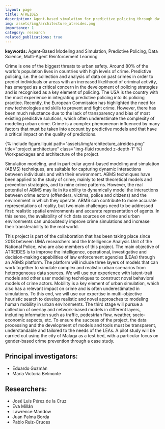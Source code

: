 ```yaml
---
layout: page
title: ATREIDES
description: Agent-based simulation for predictive policing through data-driven and multi-tiered models
img: assets/img/architecture_atreides.png
importance: 1
category: research
related_publications: true
---
```


**keywords:** Agent-Based Modeling and Simulation, Predictive Policing, Data Science, Multi-Agent Reinforcement Learning

Crime is one of the biggest threats to urban safety. Around 80% of the world's population lives in countries with high levels of crime. Predictive policing, i.e. the collection and analysis of data on past crimes in order to predict individuals or areas with an increased likelihood of criminal activity, has emerged as a critical concern in the development of policing strategies and is recognised as a key element of policing. The USA is the country with the most experience in integrating predictive policing into its policing practice. Recently, the European Commission has highlighted the need for new technologies and skills to prevent and fight crime. However, there has been much reluctance due to the lack of transparency and bias of most existing predictive solutions, which often underestimate the complexity of modeling urban crime. Crime is a complex phenomenon influenced by many factors that must be taken into account by predictive models and that have a critical impact on the quality of predictions.

<div class="row">
    <div class="col-sm mt-3 mt-md-0">
        {% include figure.liquid path="assets/img/architecture_atreides.png" title="project architecture" class="img-fluid rounded z-depth-1" %}
    </div>
</div>
<div class="caption">
    Workpackages and architecture of the project.
</div>

Simulation modeling, and in particular agent-based modeling and simulation (ABMS) techniques, are suitable for capturing dynamic interactions between individuals and with their environment. ABMS techniques have been applied to the study of crime, mainly to test theoretical models and prevention strategies, and to mine crime patterns. However, the real potential of ABMS may lie in its ability to dynamically model the interactions between crime actors (offenders, victims, police and citizens) and the environment in which they operate. ABMS can contribute to more accurate representations of reality, but two main challenges need to be addressed first: realistic spatial environments and accurate representation of agents. In this sense, the availability of rich data sources on crime and urban environments can undoubtedly improve crime simulations and increase their transferability to the real world.

This project is part of the collaboration that has been taking place since 2018 between UMA researchers and the Intelligence Analysis Unit of the National Police, who are also members of this project. The main objective of ATREIDES is to improve the intelligence, operational, investigative and decision-making capabilities of law enforcement agencies (LEAs) through an ABMS platform. The platform will include three layers of models that can work together to simulate complex and realistic urban scenarios from heterogeneous data sources. We will use our experience with latent-trait models and other user modeling techniques to construct novel behavioral models of crime actors. Mobility is a key element of urban simulation, which also has a relevant impact on crime and is often underestimated in simulations. To this end, we will use our expertise in multi-objective heuristic search to develop realistic and novel approaches to modeling human mobility in urban environments. The third stage will pursue a collection of overlay and network-based models in different layers, including information such as traffic, pedestrian flow, weather, socio-economic aspects, etc. To ensure the success of the project, the data processing and the development of models and tools must be transparent, understandable and tailored to the needs of the LEAs. A pilot study will be carried out using the city of Malaga as a test bed, with a particular focus on gender-based crime prevention through a case study.

## Principal investigators:
- Eduardo Guzmán
- María Victoria Belmonte

## Researchers:
- José Luis Pérez de la Cruz
- Eva Millán
- Lawrence Mandow
- Juan Palma Borda
- Pablo Ruiz-Cruces

